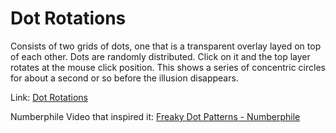 # Dot Rotations

Consists of two grids of dots, one that is a transparent overlay layed on top of each other.  Dots are randomly distributed.  Click on it and the top layer rotates at the mouse click position.  This shows a series of concentric circles for about a second or so before the illusion disappears.

Link: [Dot Rotations](https://dotrotations.netlify.app/)

Numberphile Video that inspired it: [Freaky Dot Patterns - Numberphile](https://www.youtube.com/watch?v=QAja2jp1VjE)